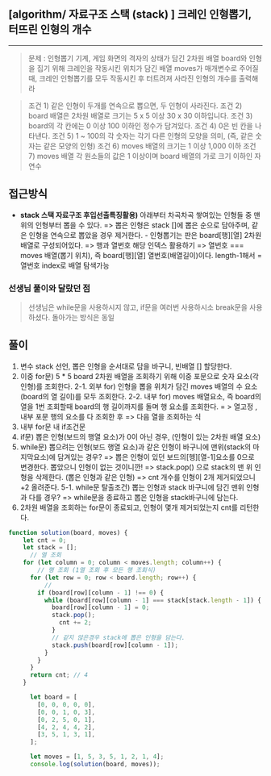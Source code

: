 ## [algorithm/ 자료구조 스택 (stack) ] 크레인 인형뽑기, 터뜨린 인형의 개수

---

> 문제 : 인형뽑기 기계, 게임 화면의 격자의 상태가 담긴 2차원 배열 board와 인형을 집기 위해 크레인을 작동시킨 위치가 담긴 배열 moves가 매개변수로 주어질 때, 크레인 인형뽑기를 모두 작동시킨 후 터트려져 사라진 인형의 개수를 출력해라

>
>조건 1) 같은 인형이 두개를 연속으로 뽑으면, 두 인형이 사라진다.
>조건 2) board 배열은 2차원 배열로 크기는 5 x 5 이상 30 x 30 이하입니다.
>조건 3) board의 각 칸에는 0 이상 100 이하인 정수가 담겨있다.
>조건 4) 0은 빈 칸을 나타낸다.
>조건 5) 1 ~ 100의 각 숫자는 각기 다른 인형의 모양을 의미, (즉, 같은 숫자는 같은 모양의 인형)
>조건 6) moves 배열의 크기는 1 이상 1,000 이하
>조건 7) moves 배열 각 원소들의 값은 1 이상이며 board 배열의 가로 크기 이하인 자연수

## 접근방식
- **stack 스택 자료구조 후입선출특징활용)** 아래부터 차곡차곡 쌓여있는 인형들 중 맨 위의 인형부터 뽑을 수 있다. 
      => 뽑은 인형은 stack []에 뽑은 순으로 담아주며, 같은 인형을 연속으로 뽑았을 경우 제거한다.
      - 인형뽑기는 판은 board[행][열] 2차원 배열로 구성되어있다. 
      => 행과 열번호 해당 인덱스 활용하기
      => 열번호 === moves 배열(뽑기 위치), 즉  board[행][열] 열번호(배열길이)이다. length-1해서 = 열번호 index로 배열 탐색가능

### 선생님 풀이와 달랐던 점
> 선생님은 while문을 사용하시지 않고, if문을 여러번 사용하시소 break문을 사용하셨다.
> 돌아가는 방식은 동일

## 풀이
1. 변수 stack 선언, 뽑은 인형을 순서대로 담을 바구니, 빈배열 [] 할당한다.
2. 이중 for문) 5 * 5 board 2차원 배열을 조회하기 위해 이중 포문으로 숫자 요소(각 인형)를 조회한다.
2-1. 외부 for) 인형을 뽑을 위치가 담긴 moves 배열의 수 요소(board의 열 길이)를 모두 조회한다.
2-2. 내부 for) moves 배열요소, 즉 board의 열을 1번 조회할때 board의 행 길이까지를 돌며 행 요소를 조회한다. 
= > 열고정 , 내부 포문 행의 요소를 다 조회한 후 => 다음 열을 조회하는 식 
3. 내부 for문 내 if조건문
4. if문) 뽑은 인형(보드의 행열 요소)가 0이 아닌 경우, (인형이 있는 2차원 배열 요소)
5. while문) 뽑으려는 인형(보드 행열 요소)과 같은 인형이 바구니에 맨위(stack의 마지막요소)에 담겨있는 경우? 
=> 뽑은 인형이 있던 보드의[헹][열-1]요소를 0으로 변경한다. 뽑았으니 인형이 없는 것이니깐!
=> stack.pop() 으로 stack의 맨 위 인형을 삭제한다. (뽑은 인형과 같은 인형)
=> cnt 개수를 인형이 2개 제거되었으니 +2 올려준다.
5-1. while문 탈출조건) 뽑는 인형과 stack 바구니에 담긴 맨위 인형과 다를 경우?
=>  while문을 종료하고 뽑은 인형을 stack바구니에 담는다.
6. 2차원 배열을 조회하는 for문이 종료되고, 인형이 몇개 제거되었는지 cnt를 리턴한다.


```js
function solution(board, moves) {
    let cnt = 0;
    let stack = [];
      // 열 조회
    for (let column = 0; column < moves.length; column++) {
        // 행 조회 (1열 조회 후 모든 행 조회식)
      for (let row = 0; row < board.length; row++) {
          //
        if (board[row][column - 1] !== 0) {
          while (board[row][column - 1] === stack[stack.length - 1]) {
            board[row][column - 1] = 0;
            stack.pop();
              cnt += 2;
            }
            // 같지 않은경우 stack에 뽑은 인형을 담는다.
            stack.push(board[row][column - 1]);
          }
        }
      }
      return cnt; // 4
    }

      let board = [
        [0, 0, 0, 0, 0],
        [0, 0, 1, 0, 3],
        [0, 2, 5, 0, 1],
        [4, 2, 4, 4, 2],
        [3, 5, 1, 3, 1],
      ];

      let moves = [1, 5, 3, 5, 1, 2, 1, 4];
      console.log(solution(board, moves));
```
